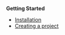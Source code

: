**Getting Started**

- [Installation](Getting_started/01_personal_computer_installation/01_personal_computer_installation.md)
- [Creating a project](Getting_started/02_create_project/02_create_project.md)

<!--
- [OneDrive](Getting_started/07_one_drive.md)
- [Using Léa](Getting_started/04_lea.md)
- [Debugging](Getting_started/06_debugging.md)
- [OneDrive](Getting_started/07_one_drive.md)

  **Introduction**

- [What's Programming](Notes/02_what_is_programming.md)
- [Files & Folders](Notes/01_file_manipulation.md)
- [Introduction to Python](Notes/03_introduction_to_Python.md) -->

<!--
**Numeric Variables**

- [What are literals](Notes/04_intro_literals.md)
- [Variables & Constants](Notes/08_variables.md)
- [Integers & Floats](Notes/05_integers_floats.md)
- [Booleans](Notes/07_booleans.md)

**Strings Variables**

- [Strings](Notes/06_1_strings.md)
- [String Operations](Notes/06_1_2_strings_operations.md)
- [F string formatting](Notes/06_2_f_strings.md)

**Operators**

- [Arithmetic Operators](Notes/10_arithmetic_operatos.md)
- [Assignment Operators](Notes/11_assignment_operators.md)
- [Comparison Operators](Notes/12_comparison_operators.md)
- [Logical Operators](Notes/13_logical_operators.md)

**Turtle Graphics**

- [Intro to turtle](Notes/09_1_turtle_graphics.md)
- [Draw a house](Notes/09_2_draw_house.md)

**Statements**

- [If statement](Notes/26_conditions_if.md)
- [If/Else statement](/Notes/27_conditions_if_else.md)
- [For loop](Notes/23_1_for_loop)

**Functions**

- [What are functions](https://john-abbott-college.github.io/SN1-Notes/Notes/16_1_functions_cartoon.pdf)
- [Math Functions](Notes/17_functions_math_module.md)
- [Basic I/O Functions](Notes/18_functions_print_input.md)
- [User defined functions](Notes/19_user_defined_functions.md)


**Lists**

- [List introduction](Notes/28_1_lists.md)
- [Looping over lists](Notes/28_2_lists.md)

**Additional notes**

- [List Comprehensions](Notes/23_3_for_loop_list_comprehension.md)
- [List in action](Notes/28_3_lists.md)

**Files**

- [Reading/Writing Files](Notes/35_reading_files.md)

**Scientific modules**

- [Installing modules](Notes/33_1_matplotlib_and_numpy.md)
- [Intro to Numpy](Notes/33_2_numpy.md) -->

<!--
**Python Data Types**

- [Type Hinting](Notes/20_functions_type_hint.md)

- [Scopes](Notes/21_functions_and_scopes.md)

- [What are literals](Notes/04_intro_literals.md)
- [Booleans](Notes/07_booleans.md)

**Lists**

- [List in action](Notes/28_3_lists.md)

**Math To Python**

- [Accumulators & Series](Notes/31_accumulator_pattern.md)
- [Formula Translator](Notes/32_from_math_to_python.md)

 -->
